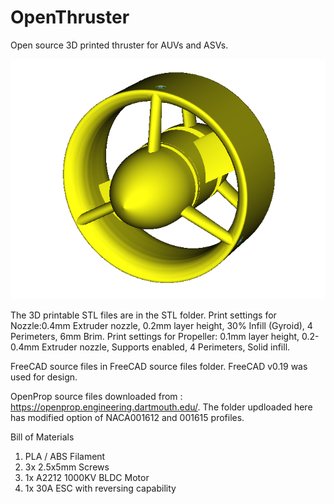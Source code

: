 # OpenThruster
Open source 3D printed thruster for AUVs and ASVs.

![alt text](https://github.com/DisCoLabIITK/OpenThruster/blob/main/Images/3D_Render.png?raw=true)

The 3D printable STL files are in the STL folder. 
Print settings for Nozzle:0.4mm Extruder nozzle, 0.2mm layer height, 30% Infill (Gyroid), 4 Perimeters, 6mm Brim.
Print settings for Propeller: 0.1mm layer height, 0.2-0.4mm Extruder nozzle, Supports enabled, 4 Perimeters, Solid infill.

FreeCAD source files in FreeCAD source files folder. FreeCAD v0.19 was used for design.

OpenProp source files downloaded from : https://openprop.engineering.dartmouth.edu/. The folder updloaded here has modified option of NACA001612 and 001615 profiles.

Bill of Materials
1. PLA / ABS Filament
2. 3x 2.5x5mm Screws
3. 1x A2212 1000KV BLDC Motor
4. 1x 30A ESC with reversing capability
